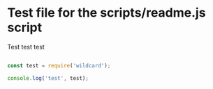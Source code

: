 # Test file for the scripts/readme.js script
Test test test

```js

const test = require('wildcard');

console.log('test', test);

```
